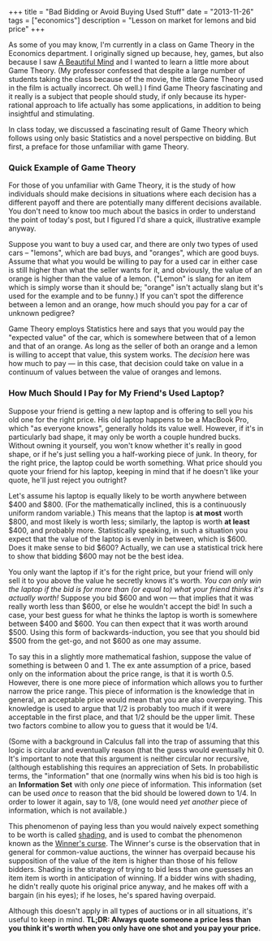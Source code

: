 +++
title = "Bad Bidding or Avoid Buying Used Stuff"
date = "2013-11-26"
tags = ["economics"]
description = "Lesson on market for lemons and bid price"
+++

As some of you may know, I'm currently in a class on Game Theory in the 
Economics department. I originally signed up because, hey, games, but also 
because I saw 
[A Beautiful Mind](//en.wikipedia.org/wiki/A_Beautiful_Mind_(film)) 
and I wanted to learn a little more about Game Theory. 
(My professor confessed that despite a large number of students taking the 
class because of the movie, the little Game Theory used in the film is actually 
incorrect. Oh well.) I find Game Theory fascinating and it really is a subject 
that people should study, if only because its hyper-rational approach to life 
actually has some applications, in addition to being insightful and stimulating.

In class today, we discussed a fascinating result of Game Theory which follows using only basic Statistics and a novel
perspective on bidding. But first, a preface for those unfamiliar with game Theory.

### Quick Example of Game Theory

For those of you unfamiliar with Game Theory, it is the study of how individuals should make decisions in situations
where each decision has a different payoff and there are potentially many different decisions available. You don't need
to know too much about the basics in order to understand the point of today's post, but I figured I'd share a quick,
illustrative example anyway.

Suppose you want to buy a used car, and there are only two types of used cars &ndash; "lemons", which are bad buys, and
"oranges", which are good buys. Assume that what you would be willing to pay for a used car in either case is still
higher than what the seller wants for it, and obviously, the value of an orange is higher than the value of a lemon.
("Lemon" is slang for an item which is simply worse than it should be; "orange" isn't actually slang but it's used for
the example and to be funny.) If you can't spot the difference between a lemon and an orange, how much should you pay
for a car of unknown pedigree?

Game Theory employs Statistics here and says that you would pay the "expected value" of the car, which is somewhere
between that of a lemon and that of an orange. As long as the seller of both an orange and a lemon is willing to accept
that value, this system works. The _decision_ here was how much to pay &mdash; in this case, that decision could take on
value in a continuum of values between the value of oranges and lemons.


### How Much Should I Pay for My Friend's Used Laptop?

Suppose your friend is getting a new laptop and is offering to sell you his old one for the right price. His old laptop
happens to be a MacBook Pro, which "as everyone knows", generally holds its value well. However, if it's in particularly
bad shape, it may only be worth a couple hundred bucks. Without owning it yourself, you won't know whether it's really
in good shape, or if he's just selling you a half-working piece of junk. In theory, for the right price, the laptop
could be worth something. What price should you quote your friend for his laptop, keeping in mind that if he doesn't
like your quote, he'll just reject you outright?

Let's assume his laptop is equally likely to be worth anywhere between $400 and $800. (For the mathematically inclined,
this is a continuously uniform random variable.) This means that the laptop is **at most** worth $800, and most likely
is worth less; similarly, the laptop is worth **at least** $400, and probably more. Statistically speaking, in such a
situation you expect that the value of the laptop is evenly in between, which is $600. Does it make sense to bid $600?
Actually, we can use a statistical trick here to show that bidding $600 may not be the best idea.

You only want the laptop if it's for the right price, but your friend will only sell it to you above the value he
secretly knows it's worth. _You can only win the laptop if the bid is for more than (or equal to) what your friend
thinks it's actually worth!_ Suppose you bid $600 and won &mdash; that implies that it was really worth less than $600,
or else he wouldn't accept the bid! In such a case, your best guess for what he thinks the laptop is worth is somewhere
between $400 and $600. You can then expect that it was worth around $500. Using this form of backwards-induction, you
see that you should bid $500 from the get-go, and not $600 as one may assume.

To say this in a slightly more mathematical fashion, suppose the value of something is between 0 and 1. The ex ante
assumption of a price, based only on the information about the price range, is that it is worth 0.5. However, there is
one more piece of information which allows you to further narrow the price range. This piece of information is the
knowledge that in general, an acceptable price would mean that you are also overpaying. This knowledge is used to argue
that 1/2 is probably too much if it were acceptable in the first place, and that 1/2 should be the upper limit. These
two factors combine to allow you to guess that it would be 1/4.

(Some with a background in Calculus fall into the trap of assuming that this logic is circular and eventually reason
(that the guess would eventually hit 0. It's important to note that this argument is neither circular nor recursive,
(although establishing this requires an appreciation of Sets. In probabilistic terms, the "information" that one
(normally wins when his bid is too high is an **Information Set** with only _one_ piece of information. This information
(set can be used _once_ to reason that the bid should be lowered down to 1/4. In order to lower it again, say to 1/8,
(one would need _yet another_ piece of information, which is not available.)

This phenomenon of paying less than you would naively expect something to be worth is called 
[shading](//en.wikipedia.org/wiki/Bid_shading), and is used to combat the phenomenon known as the 
[Winner's curse](//en.wikipedia.org/wiki/Winner's_curse). 
The Winner's curse is the observation that in general for common-value auctions, the winner has overpaid because his
supposition of the value of the item is higher than those of his fellow bidders. Shading is the strategy of trying to
bid less than one guesses an item item is worth in anticipation of winning. If a bidder wins with shading, he didn't
really quote his original price anyway, and he makes off with a bargain (in his eyes); if he loses, he's spared having
overpaid.

Although this doesn't apply in all types of auctions or in all situations, it's useful to keep in mind. **TL;DR: Always
quote someone a price less than you think it's worth when you only have one shot and you pay your price.**
